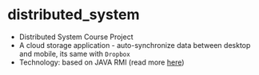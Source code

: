 # distributed_system
- Distributed System Course Project
- A cloud storage application - auto-synchronize data between desktop and mobile, its same with `Dropbox`
- Technology: based on JAVA RMI (read more [here](https://voer.edu.vn/c/kich-hoat-phuong-thuc-xa-rmi-remote-method-invocation/761b0302/d3bbda54))

